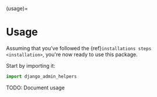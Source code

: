 (usage)=

# Usage

Assuming that you've followed the {ref}`installations steps <installation>`, you're now ready to use this package.

Start by importing it:

```python
import django_admin_helpers
```

TODO: Document usage
